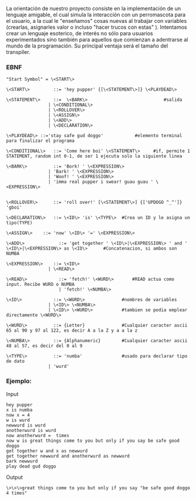 La orientación de nuestro proyecto consiste en la implementación de un lenguaje amigable, el cual simula la interacción con un perromascota para el usuario, a la cual le "enseñamos" cosas nuevas al trabajar con variables (crearlas, asignarles valor o incluso "hacer trucos con estas" ). Intentamos crear un lenguaje esoterico, de interés no sólo para usuarios experimentados sino también para aquellos que comienzan a adentrarse al mundo de la programación. Su principal ventaja será el tamaño del transpiler.

### EBNF
```
"Start Symbol" = \<START\>

\<START\>         ::= 'hey pupper' {[\<STATEMENT\>]} \<PLAYDEAD\>

\<STATEMENT\>     ::=  \<BARK\>                				#salida
                | \<CONDITIONAL\>
                | \<ROLLOVER\>
	        	| \<ASSIGN\>
	        	| \<ADD\>
	        	| \<DECLARATION\>
            
\<PLAYDEAD\> ::='stay safe gud doggo'            #elemento terminal para finalizar el programa

\<CONDITIONAL\>   ::= 'Come here boi' \<STATEMENT\>     #if, permite 1 STATEMENT, random int 0-1, de ser 1 ejecuta solo la siguiente linea

\<BARK\>          ::= 'Bork! ' \<EXPRESSION\>
                | 'Bark! ' \<EXPRESSION\>
                | 'Woof! ' \<EXPRESSION\>
                | 'imma real pupper i swear! guau guau ' \<EXPRESSION\>


\<ROLLOVER\>      ::= 'roll over!' [\<STATEMENT\>] {['UPDOGO ^_^']} 'gboi'

\<DECLARATION\>   ::= \<ID\> 'is' \<TYPE\>	#Crea un ID y le asigna un tipo(TYPE)

\<ASSIGN\>    ::= 'now' \<ID\> '=' \<EXPRESSION\>

\<ADD\>             ::= 'get together ' \<ID\>|\<EXPRESSION\> ' and ' \<ID\>|\<EXPRESSION\> as \<ID\>      #Concatenacion, si ambos son NUMBA 

\<EXPRESSION\>    ::= \<ID\>
	        	| \<READ\>
	        	
\<READ\>            ::= 'fetch!' \<WURD\>		#READ actua como input. Recibe WURD o NUMBA
                    | 'fetch!' \<NUMBA\>

\<ID\>            ::= \<WURD\>         		#nombres de variables
	        	| \<ID\> \<NUMBA\>
	        	| \<ID\> \<WURD\>			#tambien se podia emplear directamente \<WURD\> 

\<WURD\>          ::= {Letter}          	#Cualquier caracter ascii 65 al 90 y 97 al 122, es decir A a la Z y a a la z

\<NUMBA\>         ::= {Alphanumeric}    	#Cualquier caracter ascii 48 al 57, es decir del 0 al 9

\<TYPE\>          ::= 'numba'           	#usado para declarar tipo de dato
	        	| 'wurd'
```
### Ejemplo:

Input
```
hey pupper
x is numba
now x = 4
w is wurd
newwurd is wurd
anotherwurd is wurd
now anotherwurd =  times
now w is great things come to you but only if you say be safe good doggo 
get together w and x as newwurd
get together newwurd and anotherwurd as newwurd
bark newwurd
play dead gud doggo
```
Output
```
\>\>\>great things come to you but only if you say "be safe good doggo 4 times"
```